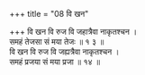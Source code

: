 +++
title = "08 वि खन"

+++
वि खन वि रुज वि जहात्रैवा नाकृतश्चन ।  
समहं तेजसा सं मया तेजः ॥ १ ३ ॥  
वि खन वि रुज वि जह्यत्रैवा नाकृतश्चन ।  
समहं प्रजया सं मया प्रजा ॥ १४ ॥